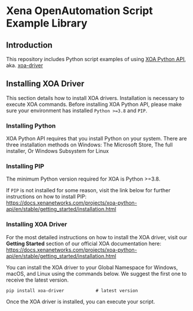 # Xena OpenAutomation Script Example Library

## Introduction

This repository includes Python script examples of using [XOA Python API](https://docs.xenanetworks.com/projects/xoa-python-api), aka. [xoa-driver](https://pypi.org/project/xoa-driver/)

## Installing XOA Driver

This section details how to install XOA drivers. Installation is necessary to execute XOA commands.
Before installing XOA Python API, please make sure your environment has installed `Python >=3.8` and `PIP`.

### Installing Python

XOA Python API requires that you install Python on your system.
There are three installation methods on Windows: The Microsoft Store, The full installer, Or Windows Subsystem for Linux

### Installing PIP
The minimum Python version required for XOA is Python >=3.8.

If `PIP` is not installed for some reason, visit the link below for further instructions on how to install PIP:
https://docs.xenanetworks.com/projects/xoa-python-api/en/stable/getting_started/installation.html

### Installing XOA Driver
For the most detailed instructions on how to install the XOA driver, visit our **Getting Started** section of our official XOA documentation here: https://docs.xenanetworks.com/projects/xoa-python-api/en/stable/getting_started/installation.html

You can install the XOA driver to your Global Namespace for Windows, macOS, and Linux using the commands below. We suggest the first one to receive the latest version. 
```
pip install xoa-driver            # latest version
```

Once the XOA driver is installed, you can execute your script.